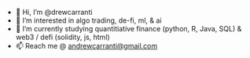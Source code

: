 - 👋 Hi, I’m @drewcarranti
- 👀 I’m interested in algo trading, de-fi, ml, & ai
- 🌱 I’m currently studying quantitiative finance (python, R, Java, SQL) & web3 / defi (solidity, js, html)
- 📫 Reach me @ andrewcarranti@gmail.com

<!---
drewcarranti/drewcarranti is a ✨ special ✨ repository because its `README.md` (this file) appears on your GitHub profile.
You can click the Preview link to take a look at your changes.
--->
